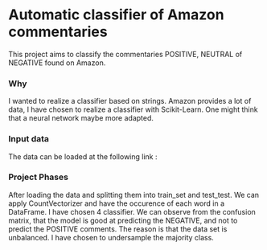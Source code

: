 # Automatic classifier of Amazon commentaries

This project aims to classify the commentaries POSITIVE, NEUTRAL of NEGATIVE found on Amazon.


### Why
I wanted to realize a classifier based on strings. Amazon provides a lot of data, I have chosen to realize a classifier with Scikit-Learn. One might think that a neural network maybe more adapted.

### Input data
The data can be loaded at the following link :

### Project Phases
After loading the data and splitting them into train_set and test_test. We can apply CountVectorizer and have the occurence of each word in a DataFrame.
I have chosen 4 classifier. We can observe from the confusion matrix, that the model is good at predicting the NEGATIVE, and not to predict the POSITIVE comments. The reason is that the data set is unbalanced. I have chosen to undersample the majority class.
